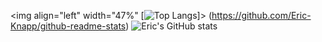 <img align="left" width="47%" [![Top Langs](https://github-readme-stats.vercel.app/api/top-langs/?username=Eric-Knapp&layout=compact&theme=dracula&langs_count=15)]>
(https://github.com/Eric-Knapp/github-readme-stats) ![Eric's GitHub stats](https://github-readme-stats.vercel.app/api?username=Eric-Knapp&show_icons=true&theme=dracula&layout=compact&hide=issues)
